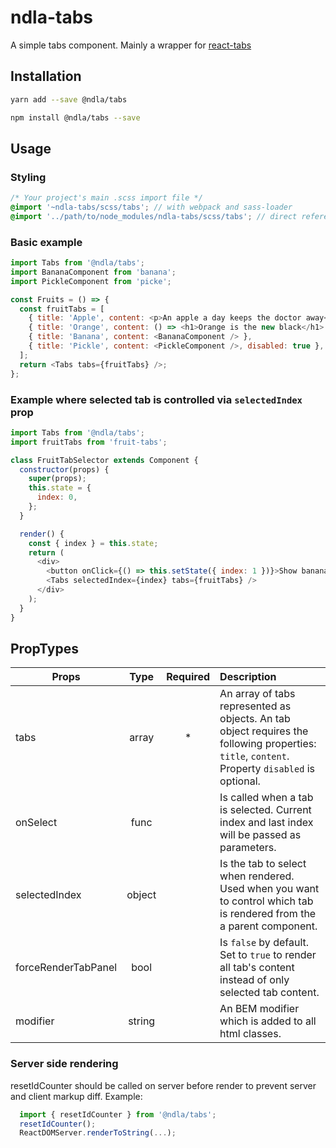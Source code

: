 # ndla-tabs

A simple tabs component. Mainly a wrapper for [react-tabs](https://github.com/reactjs/react-tabs)

## Installation

```sh
yarn add --save @ndla/tabs
```

```sh
npm install @ndla/tabs --save
```

## Usage

### Styling

```scss
/* Your project's main .scss import file */
@import '~ndla-tabs/scss/tabs'; // with webpack and sass-loader
@import '../path/to/node_modules/ndla-tabs/scss/tabs'; // direct reference
```

### Basic example

```js
import Tabs from '@ndla/tabs';
import BananaComponent from 'banana';
import PickleComponent from 'picke';

const Fruits = () => {
  const fruitTabs = [
    { title: 'Apple', content: <p>An apple a day keeps the doctor away</p> },
    { title: 'Orange', content: () => <h1>Orange is the new black</h1> },
    { title: 'Banana', content: <BananaComponent /> },
    { title: 'Pickle', content: <PickleComponent />, disabled: true }, // No vegetables allowed!
  ];
  return <Tabs tabs={fruitTabs} />;
};
```

### Example where selected tab is controlled via `selectedIndex` prop

```js
import Tabs from '@ndla/tabs';
import fruitTabs from 'fruit-tabs';

class FruitTabSelector extends Component {
  constructor(props) {
    super(props);
    this.state = {
      index: 0,
    };
  }

  render() {
    const { index } = this.state;
    return (
      <div>
        <button onClick={() => this.setState({ index: 1 })}>Show banana tab</button>
        <Tabs selectedIndex={index} tabs={fruitTabs} />
      </div>
    );
  }
}
```

## PropTypes

| Props               |  Type  | Required | Description                                                                                                                                    |
| ------------------- | :----: | :------: | :--------------------------------------------------------------------------------------------------------------------------------------------- |
| tabs                | array  |    \*    | An array of tabs represented as objects. An tab object requires the following properties: `title`, `content`. Property `disabled` is optional. |
| onSelect            |  func  |          | Is called when a tab is selected. Current index and last index will be passed as parameters.                                                   |
| selectedIndex       | object |          | Is the tab to select when rendered. Used when you want to control which tab is rendered from the a parent component.                           |
| forceRenderTabPanel |  bool  |          | Is `false` by default. Set to `true` to render all tab's content instead of only selected tab content.                                         |
| modifier            | string |          | An BEM modifier which is added to all html classes.                                                                                            |

### Server side rendering

resetIdCounter should be called on server before render to prevent server and client markup diff. Example:

```js
  import { resetIdCounter } from '@ndla/tabs';
  resetIdCounter();
  ReactDOMServer.renderToString(...);
```
